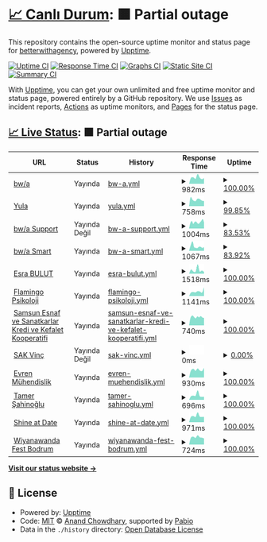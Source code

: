 # [📈 Canlı Durum](https://status.betterwith.agency): <!--live status--> **🟧 Partial outage**

This repository contains the open-source uptime monitor and status page for [betterwithagency](https://status.betterwith.agency), powered by [Upptime](https://github.com/upptime/upptime).

[![Uptime CI](https://github.com/betterwithagency/status-page/workflows/Uptime%20CI/badge.svg)](https://github.com/betterwithagency/status-page/actions?query=workflow%3A%22Uptime+CI%22)
[![Response Time CI](https://github.com/betterwithagency/status-page/workflows/Response%20Time%20CI/badge.svg)](https://github.com/betterwithagency/status-page/actions?query=workflow%3A%22Response+Time+CI%22)
[![Graphs CI](https://github.com/betterwithagency/status-page/workflows/Graphs%20CI/badge.svg)](https://github.com/betterwithagency/status-page/actions?query=workflow%3A%22Graphs+CI%22)
[![Static Site CI](https://github.com/betterwithagency/status-page/workflows/Static%20Site%20CI/badge.svg)](https://github.com/betterwithagency/status-page/actions?query=workflow%3A%22Static+Site+CI%22)
[![Summary CI](https://github.com/betterwithagency/status-page/workflows/Summary%20CI/badge.svg)](https://github.com/betterwithagency/status-page/actions?query=workflow%3A%22Summary+CI%22)

With [Upptime](https://upptime.js.org), you can get your own unlimited and free uptime monitor and status page, powered entirely by a GitHub repository. We use [Issues](https://github.com/betterwithagency/status-page/issues) as incident reports, [Actions](https://github.com/betterwithagency/status-page/actions) as uptime monitors, and [Pages](https://status.betterwith.agency) for the status page.

## [📈 Live Status](https://demo.upptime.js.org): <!--live status--> **🟧 Partial outage**

<!--start: status pages-->
<!-- This summary is generated by Upptime (https://github.com/upptime/upptime) -->
<!-- Do not edit this manually, your changes will be overwritten -->
<!-- prettier-ignore -->
| URL | Status | History | Response Time | Uptime |
| --- | ------ | ------- | ------------- | ------ |
| <img alt="" src="https://icons.duckduckgo.com/ip3/bw.agency.ico" height="13"> [bw/a](https://bw.agency) | Yayında | [bw-a.yml](https://github.com/betterwithagency/status-page/commits/HEAD/history/bw-a.yml) | <details><summary><img alt="Response time graph" src="./graphs/bw-a/response-time-week.png" height="20"> 982ms</summary><br><a href="https://status.betterwith.agency/history/bw-a"><img alt="Response time 1165" src="https://img.shields.io/endpoint?url=https%3A%2F%2Fraw.githubusercontent.com%2Fbetterwithagency%2Fstatus-page%2FHEAD%2Fapi%2Fbw-a%2Fresponse-time.json"></a><br><a href="https://status.betterwith.agency/history/bw-a"><img alt="24-hour response time 897" src="https://img.shields.io/endpoint?url=https%3A%2F%2Fraw.githubusercontent.com%2Fbetterwithagency%2Fstatus-page%2FHEAD%2Fapi%2Fbw-a%2Fresponse-time-day.json"></a><br><a href="https://status.betterwith.agency/history/bw-a"><img alt="7-day response time 982" src="https://img.shields.io/endpoint?url=https%3A%2F%2Fraw.githubusercontent.com%2Fbetterwithagency%2Fstatus-page%2FHEAD%2Fapi%2Fbw-a%2Fresponse-time-week.json"></a><br><a href="https://status.betterwith.agency/history/bw-a"><img alt="30-day response time 1062" src="https://img.shields.io/endpoint?url=https%3A%2F%2Fraw.githubusercontent.com%2Fbetterwithagency%2Fstatus-page%2FHEAD%2Fapi%2Fbw-a%2Fresponse-time-month.json"></a><br><a href="https://status.betterwith.agency/history/bw-a"><img alt="1-year response time 1165" src="https://img.shields.io/endpoint?url=https%3A%2F%2Fraw.githubusercontent.com%2Fbetterwithagency%2Fstatus-page%2FHEAD%2Fapi%2Fbw-a%2Fresponse-time-year.json"></a></details> | <details><summary><a href="https://status.betterwith.agency/history/bw-a">100.00%</a></summary><a href="https://status.betterwith.agency/history/bw-a"><img alt="All-time uptime 94.70%" src="https://img.shields.io/endpoint?url=https%3A%2F%2Fraw.githubusercontent.com%2Fbetterwithagency%2Fstatus-page%2FHEAD%2Fapi%2Fbw-a%2Fuptime.json"></a><br><a href="https://status.betterwith.agency/history/bw-a"><img alt="24-hour uptime 100.00%" src="https://img.shields.io/endpoint?url=https%3A%2F%2Fraw.githubusercontent.com%2Fbetterwithagency%2Fstatus-page%2FHEAD%2Fapi%2Fbw-a%2Fuptime-day.json"></a><br><a href="https://status.betterwith.agency/history/bw-a"><img alt="7-day uptime 100.00%" src="https://img.shields.io/endpoint?url=https%3A%2F%2Fraw.githubusercontent.com%2Fbetterwithagency%2Fstatus-page%2FHEAD%2Fapi%2Fbw-a%2Fuptime-week.json"></a><br><a href="https://status.betterwith.agency/history/bw-a"><img alt="30-day uptime 76.80%" src="https://img.shields.io/endpoint?url=https%3A%2F%2Fraw.githubusercontent.com%2Fbetterwithagency%2Fstatus-page%2FHEAD%2Fapi%2Fbw-a%2Fuptime-month.json"></a><br><a href="https://status.betterwith.agency/history/bw-a"><img alt="1-year uptime 94.70%" src="https://img.shields.io/endpoint?url=https%3A%2F%2Fraw.githubusercontent.com%2Fbetterwithagency%2Fstatus-page%2FHEAD%2Fapi%2Fbw-a%2Fuptime-year.json"></a></details>
| <img alt="" src="https://icons.duckduckgo.com/ip3/yulala.co.ico" height="13"> [Yula](https://yulala.co) | Yayında | [yula.yml](https://github.com/betterwithagency/status-page/commits/HEAD/history/yula.yml) | <details><summary><img alt="Response time graph" src="./graphs/yula/response-time-week.png" height="20"> 758ms</summary><br><a href="https://status.betterwith.agency/history/yula"><img alt="Response time 1019" src="https://img.shields.io/endpoint?url=https%3A%2F%2Fraw.githubusercontent.com%2Fbetterwithagency%2Fstatus-page%2FHEAD%2Fapi%2Fyula%2Fresponse-time.json"></a><br><a href="https://status.betterwith.agency/history/yula"><img alt="24-hour response time 614" src="https://img.shields.io/endpoint?url=https%3A%2F%2Fraw.githubusercontent.com%2Fbetterwithagency%2Fstatus-page%2FHEAD%2Fapi%2Fyula%2Fresponse-time-day.json"></a><br><a href="https://status.betterwith.agency/history/yula"><img alt="7-day response time 758" src="https://img.shields.io/endpoint?url=https%3A%2F%2Fraw.githubusercontent.com%2Fbetterwithagency%2Fstatus-page%2FHEAD%2Fapi%2Fyula%2Fresponse-time-week.json"></a><br><a href="https://status.betterwith.agency/history/yula"><img alt="30-day response time 821" src="https://img.shields.io/endpoint?url=https%3A%2F%2Fraw.githubusercontent.com%2Fbetterwithagency%2Fstatus-page%2FHEAD%2Fapi%2Fyula%2Fresponse-time-month.json"></a><br><a href="https://status.betterwith.agency/history/yula"><img alt="1-year response time 1019" src="https://img.shields.io/endpoint?url=https%3A%2F%2Fraw.githubusercontent.com%2Fbetterwithagency%2Fstatus-page%2FHEAD%2Fapi%2Fyula%2Fresponse-time-year.json"></a></details> | <details><summary><a href="https://status.betterwith.agency/history/yula">99.85%</a></summary><a href="https://status.betterwith.agency/history/yula"><img alt="All-time uptime 93.06%" src="https://img.shields.io/endpoint?url=https%3A%2F%2Fraw.githubusercontent.com%2Fbetterwithagency%2Fstatus-page%2FHEAD%2Fapi%2Fyula%2Fuptime.json"></a><br><a href="https://status.betterwith.agency/history/yula"><img alt="24-hour uptime 100.00%" src="https://img.shields.io/endpoint?url=https%3A%2F%2Fraw.githubusercontent.com%2Fbetterwithagency%2Fstatus-page%2FHEAD%2Fapi%2Fyula%2Fuptime-day.json"></a><br><a href="https://status.betterwith.agency/history/yula"><img alt="7-day uptime 99.85%" src="https://img.shields.io/endpoint?url=https%3A%2F%2Fraw.githubusercontent.com%2Fbetterwithagency%2Fstatus-page%2FHEAD%2Fapi%2Fyula%2Fuptime-week.json"></a><br><a href="https://status.betterwith.agency/history/yula"><img alt="30-day uptime 76.82%" src="https://img.shields.io/endpoint?url=https%3A%2F%2Fraw.githubusercontent.com%2Fbetterwithagency%2Fstatus-page%2FHEAD%2Fapi%2Fyula%2Fuptime-month.json"></a><br><a href="https://status.betterwith.agency/history/yula"><img alt="1-year uptime 93.06%" src="https://img.shields.io/endpoint?url=https%3A%2F%2Fraw.githubusercontent.com%2Fbetterwithagency%2Fstatus-page%2FHEAD%2Fapi%2Fyula%2Fuptime-year.json"></a></details>
| <img alt="" src="https://icons.duckduckgo.com/ip3/support.bw.agency.ico" height="13"> [bw/a Support](https://support.bw.agency) | Yayında Değil | [bw-a-support.yml](https://github.com/betterwithagency/status-page/commits/HEAD/history/bw-a-support.yml) | <details><summary><img alt="Response time graph" src="./graphs/bw-a-support/response-time-week.png" height="20"> 1004ms</summary><br><a href="https://status.betterwith.agency/history/bw-a-support"><img alt="Response time 1609" src="https://img.shields.io/endpoint?url=https%3A%2F%2Fraw.githubusercontent.com%2Fbetterwithagency%2Fstatus-page%2FHEAD%2Fapi%2Fbw-a-support%2Fresponse-time.json"></a><br><a href="https://status.betterwith.agency/history/bw-a-support"><img alt="24-hour response time 936" src="https://img.shields.io/endpoint?url=https%3A%2F%2Fraw.githubusercontent.com%2Fbetterwithagency%2Fstatus-page%2FHEAD%2Fapi%2Fbw-a-support%2Fresponse-time-day.json"></a><br><a href="https://status.betterwith.agency/history/bw-a-support"><img alt="7-day response time 1004" src="https://img.shields.io/endpoint?url=https%3A%2F%2Fraw.githubusercontent.com%2Fbetterwithagency%2Fstatus-page%2FHEAD%2Fapi%2Fbw-a-support%2Fresponse-time-week.json"></a><br><a href="https://status.betterwith.agency/history/bw-a-support"><img alt="30-day response time 1189" src="https://img.shields.io/endpoint?url=https%3A%2F%2Fraw.githubusercontent.com%2Fbetterwithagency%2Fstatus-page%2FHEAD%2Fapi%2Fbw-a-support%2Fresponse-time-month.json"></a><br><a href="https://status.betterwith.agency/history/bw-a-support"><img alt="1-year response time 1609" src="https://img.shields.io/endpoint?url=https%3A%2F%2Fraw.githubusercontent.com%2Fbetterwithagency%2Fstatus-page%2FHEAD%2Fapi%2Fbw-a-support%2Fresponse-time-year.json"></a></details> | <details><summary><a href="https://status.betterwith.agency/history/bw-a-support">83.53%</a></summary><a href="https://status.betterwith.agency/history/bw-a-support"><img alt="All-time uptime 98.85%" src="https://img.shields.io/endpoint?url=https%3A%2F%2Fraw.githubusercontent.com%2Fbetterwithagency%2Fstatus-page%2FHEAD%2Fapi%2Fbw-a-support%2Fuptime.json"></a><br><a href="https://status.betterwith.agency/history/bw-a-support"><img alt="24-hour uptime 99.93%" src="https://img.shields.io/endpoint?url=https%3A%2F%2Fraw.githubusercontent.com%2Fbetterwithagency%2Fstatus-page%2FHEAD%2Fapi%2Fbw-a-support%2Fuptime-day.json"></a><br><a href="https://status.betterwith.agency/history/bw-a-support"><img alt="7-day uptime 83.53%" src="https://img.shields.io/endpoint?url=https%3A%2F%2Fraw.githubusercontent.com%2Fbetterwithagency%2Fstatus-page%2FHEAD%2Fapi%2Fbw-a-support%2Fuptime-week.json"></a><br><a href="https://status.betterwith.agency/history/bw-a-support"><img alt="30-day uptime 96.17%" src="https://img.shields.io/endpoint?url=https%3A%2F%2Fraw.githubusercontent.com%2Fbetterwithagency%2Fstatus-page%2FHEAD%2Fapi%2Fbw-a-support%2Fuptime-month.json"></a><br><a href="https://status.betterwith.agency/history/bw-a-support"><img alt="1-year uptime 98.85%" src="https://img.shields.io/endpoint?url=https%3A%2F%2Fraw.githubusercontent.com%2Fbetterwithagency%2Fstatus-page%2FHEAD%2Fapi%2Fbw-a-support%2Fuptime-year.json"></a></details>
| <img alt="" src="https://icons.duckduckgo.com/ip3/smart.betterwith.agency.ico" height="13"> [bw/a Smart](https://smart.betterwith.agency) | Yayında | [bw-a-smart.yml](https://github.com/betterwithagency/status-page/commits/HEAD/history/bw-a-smart.yml) | <details><summary><img alt="Response time graph" src="./graphs/bw-a-smart/response-time-week.png" height="20"> 1067ms</summary><br><a href="https://status.betterwith.agency/history/bw-a-smart"><img alt="Response time 1165" src="https://img.shields.io/endpoint?url=https%3A%2F%2Fraw.githubusercontent.com%2Fbetterwithagency%2Fstatus-page%2FHEAD%2Fapi%2Fbw-a-smart%2Fresponse-time.json"></a><br><a href="https://status.betterwith.agency/history/bw-a-smart"><img alt="24-hour response time 929" src="https://img.shields.io/endpoint?url=https%3A%2F%2Fraw.githubusercontent.com%2Fbetterwithagency%2Fstatus-page%2FHEAD%2Fapi%2Fbw-a-smart%2Fresponse-time-day.json"></a><br><a href="https://status.betterwith.agency/history/bw-a-smart"><img alt="7-day response time 1067" src="https://img.shields.io/endpoint?url=https%3A%2F%2Fraw.githubusercontent.com%2Fbetterwithagency%2Fstatus-page%2FHEAD%2Fapi%2Fbw-a-smart%2Fresponse-time-week.json"></a><br><a href="https://status.betterwith.agency/history/bw-a-smart"><img alt="30-day response time 1250" src="https://img.shields.io/endpoint?url=https%3A%2F%2Fraw.githubusercontent.com%2Fbetterwithagency%2Fstatus-page%2FHEAD%2Fapi%2Fbw-a-smart%2Fresponse-time-month.json"></a><br><a href="https://status.betterwith.agency/history/bw-a-smart"><img alt="1-year response time 1165" src="https://img.shields.io/endpoint?url=https%3A%2F%2Fraw.githubusercontent.com%2Fbetterwithagency%2Fstatus-page%2FHEAD%2Fapi%2Fbw-a-smart%2Fresponse-time-year.json"></a></details> | <details><summary><a href="https://status.betterwith.agency/history/bw-a-smart">83.92%</a></summary><a href="https://status.betterwith.agency/history/bw-a-smart"><img alt="All-time uptime 98.89%" src="https://img.shields.io/endpoint?url=https%3A%2F%2Fraw.githubusercontent.com%2Fbetterwithagency%2Fstatus-page%2FHEAD%2Fapi%2Fbw-a-smart%2Fuptime.json"></a><br><a href="https://status.betterwith.agency/history/bw-a-smart"><img alt="24-hour uptime 100.00%" src="https://img.shields.io/endpoint?url=https%3A%2F%2Fraw.githubusercontent.com%2Fbetterwithagency%2Fstatus-page%2FHEAD%2Fapi%2Fbw-a-smart%2Fuptime-day.json"></a><br><a href="https://status.betterwith.agency/history/bw-a-smart"><img alt="7-day uptime 83.92%" src="https://img.shields.io/endpoint?url=https%3A%2F%2Fraw.githubusercontent.com%2Fbetterwithagency%2Fstatus-page%2FHEAD%2Fapi%2Fbw-a-smart%2Fuptime-week.json"></a><br><a href="https://status.betterwith.agency/history/bw-a-smart"><img alt="30-day uptime 96.26%" src="https://img.shields.io/endpoint?url=https%3A%2F%2Fraw.githubusercontent.com%2Fbetterwithagency%2Fstatus-page%2FHEAD%2Fapi%2Fbw-a-smart%2Fuptime-month.json"></a><br><a href="https://status.betterwith.agency/history/bw-a-smart"><img alt="1-year uptime 98.89%" src="https://img.shields.io/endpoint?url=https%3A%2F%2Fraw.githubusercontent.com%2Fbetterwithagency%2Fstatus-page%2FHEAD%2Fapi%2Fbw-a-smart%2Fuptime-year.json"></a></details>
| <img alt="" src="https://icons.duckduckgo.com/ip3/esrabulut.com.tr.ico" height="13"> [Esra BULUT](https://esrabulut.com.tr) | Yayında | [esra-bulut.yml](https://github.com/betterwithagency/status-page/commits/HEAD/history/esra-bulut.yml) | <details><summary><img alt="Response time graph" src="./graphs/esra-bulut/response-time-week.png" height="20"> 1518ms</summary><br><a href="https://status.betterwith.agency/history/esra-bulut"><img alt="Response time 1234" src="https://img.shields.io/endpoint?url=https%3A%2F%2Fraw.githubusercontent.com%2Fbetterwithagency%2Fstatus-page%2FHEAD%2Fapi%2Fesra-bulut%2Fresponse-time.json"></a><br><a href="https://status.betterwith.agency/history/esra-bulut"><img alt="24-hour response time 737" src="https://img.shields.io/endpoint?url=https%3A%2F%2Fraw.githubusercontent.com%2Fbetterwithagency%2Fstatus-page%2FHEAD%2Fapi%2Fesra-bulut%2Fresponse-time-day.json"></a><br><a href="https://status.betterwith.agency/history/esra-bulut"><img alt="7-day response time 1518" src="https://img.shields.io/endpoint?url=https%3A%2F%2Fraw.githubusercontent.com%2Fbetterwithagency%2Fstatus-page%2FHEAD%2Fapi%2Fesra-bulut%2Fresponse-time-week.json"></a><br><a href="https://status.betterwith.agency/history/esra-bulut"><img alt="30-day response time 1164" src="https://img.shields.io/endpoint?url=https%3A%2F%2Fraw.githubusercontent.com%2Fbetterwithagency%2Fstatus-page%2FHEAD%2Fapi%2Fesra-bulut%2Fresponse-time-month.json"></a><br><a href="https://status.betterwith.agency/history/esra-bulut"><img alt="1-year response time 1234" src="https://img.shields.io/endpoint?url=https%3A%2F%2Fraw.githubusercontent.com%2Fbetterwithagency%2Fstatus-page%2FHEAD%2Fapi%2Fesra-bulut%2Fresponse-time-year.json"></a></details> | <details><summary><a href="https://status.betterwith.agency/history/esra-bulut">100.00%</a></summary><a href="https://status.betterwith.agency/history/esra-bulut"><img alt="All-time uptime 99.90%" src="https://img.shields.io/endpoint?url=https%3A%2F%2Fraw.githubusercontent.com%2Fbetterwithagency%2Fstatus-page%2FHEAD%2Fapi%2Fesra-bulut%2Fuptime.json"></a><br><a href="https://status.betterwith.agency/history/esra-bulut"><img alt="24-hour uptime 100.00%" src="https://img.shields.io/endpoint?url=https%3A%2F%2Fraw.githubusercontent.com%2Fbetterwithagency%2Fstatus-page%2FHEAD%2Fapi%2Fesra-bulut%2Fuptime-day.json"></a><br><a href="https://status.betterwith.agency/history/esra-bulut"><img alt="7-day uptime 100.00%" src="https://img.shields.io/endpoint?url=https%3A%2F%2Fraw.githubusercontent.com%2Fbetterwithagency%2Fstatus-page%2FHEAD%2Fapi%2Fesra-bulut%2Fuptime-week.json"></a><br><a href="https://status.betterwith.agency/history/esra-bulut"><img alt="30-day uptime 99.96%" src="https://img.shields.io/endpoint?url=https%3A%2F%2Fraw.githubusercontent.com%2Fbetterwithagency%2Fstatus-page%2FHEAD%2Fapi%2Fesra-bulut%2Fuptime-month.json"></a><br><a href="https://status.betterwith.agency/history/esra-bulut"><img alt="1-year uptime 99.90%" src="https://img.shields.io/endpoint?url=https%3A%2F%2Fraw.githubusercontent.com%2Fbetterwithagency%2Fstatus-page%2FHEAD%2Fapi%2Fesra-bulut%2Fuptime-year.json"></a></details>
| <img alt="" src="https://icons.duckduckgo.com/ip3/flamingopsikoloji.com.ico" height="13"> [Flamingo Psikoloji](https://flamingopsikoloji.com) | Yayında | [flamingo-psikoloji.yml](https://github.com/betterwithagency/status-page/commits/HEAD/history/flamingo-psikoloji.yml) | <details><summary><img alt="Response time graph" src="./graphs/flamingo-psikoloji/response-time-week.png" height="20"> 1141ms</summary><br><a href="https://status.betterwith.agency/history/flamingo-psikoloji"><img alt="Response time 4917" src="https://img.shields.io/endpoint?url=https%3A%2F%2Fraw.githubusercontent.com%2Fbetterwithagency%2Fstatus-page%2FHEAD%2Fapi%2Fflamingo-psikoloji%2Fresponse-time.json"></a><br><a href="https://status.betterwith.agency/history/flamingo-psikoloji"><img alt="24-hour response time 2139" src="https://img.shields.io/endpoint?url=https%3A%2F%2Fraw.githubusercontent.com%2Fbetterwithagency%2Fstatus-page%2FHEAD%2Fapi%2Fflamingo-psikoloji%2Fresponse-time-day.json"></a><br><a href="https://status.betterwith.agency/history/flamingo-psikoloji"><img alt="7-day response time 1141" src="https://img.shields.io/endpoint?url=https%3A%2F%2Fraw.githubusercontent.com%2Fbetterwithagency%2Fstatus-page%2FHEAD%2Fapi%2Fflamingo-psikoloji%2Fresponse-time-week.json"></a><br><a href="https://status.betterwith.agency/history/flamingo-psikoloji"><img alt="30-day response time 1139" src="https://img.shields.io/endpoint?url=https%3A%2F%2Fraw.githubusercontent.com%2Fbetterwithagency%2Fstatus-page%2FHEAD%2Fapi%2Fflamingo-psikoloji%2Fresponse-time-month.json"></a><br><a href="https://status.betterwith.agency/history/flamingo-psikoloji"><img alt="1-year response time 4917" src="https://img.shields.io/endpoint?url=https%3A%2F%2Fraw.githubusercontent.com%2Fbetterwithagency%2Fstatus-page%2FHEAD%2Fapi%2Fflamingo-psikoloji%2Fresponse-time-year.json"></a></details> | <details><summary><a href="https://status.betterwith.agency/history/flamingo-psikoloji">100.00%</a></summary><a href="https://status.betterwith.agency/history/flamingo-psikoloji"><img alt="All-time uptime 99.85%" src="https://img.shields.io/endpoint?url=https%3A%2F%2Fraw.githubusercontent.com%2Fbetterwithagency%2Fstatus-page%2FHEAD%2Fapi%2Fflamingo-psikoloji%2Fuptime.json"></a><br><a href="https://status.betterwith.agency/history/flamingo-psikoloji"><img alt="24-hour uptime 100.00%" src="https://img.shields.io/endpoint?url=https%3A%2F%2Fraw.githubusercontent.com%2Fbetterwithagency%2Fstatus-page%2FHEAD%2Fapi%2Fflamingo-psikoloji%2Fuptime-day.json"></a><br><a href="https://status.betterwith.agency/history/flamingo-psikoloji"><img alt="7-day uptime 100.00%" src="https://img.shields.io/endpoint?url=https%3A%2F%2Fraw.githubusercontent.com%2Fbetterwithagency%2Fstatus-page%2FHEAD%2Fapi%2Fflamingo-psikoloji%2Fuptime-week.json"></a><br><a href="https://status.betterwith.agency/history/flamingo-psikoloji"><img alt="30-day uptime 99.96%" src="https://img.shields.io/endpoint?url=https%3A%2F%2Fraw.githubusercontent.com%2Fbetterwithagency%2Fstatus-page%2FHEAD%2Fapi%2Fflamingo-psikoloji%2Fuptime-month.json"></a><br><a href="https://status.betterwith.agency/history/flamingo-psikoloji"><img alt="1-year uptime 99.85%" src="https://img.shields.io/endpoint?url=https%3A%2F%2Fraw.githubusercontent.com%2Fbetterwithagency%2Fstatus-page%2FHEAD%2Fapi%2Fflamingo-psikoloji%2Fuptime-year.json"></a></details>
| <img alt="" src="https://icons.duckduckgo.com/ip3/samsunekk.com.ico" height="13"> [Samsun Esnaf ve Sanatkarlar Kredi ve Kefalet Kooperatifi](https://samsunekk.com) | Yayında | [samsun-esnaf-ve-sanatkarlar-kredi-ve-kefalet-kooperatifi.yml](https://github.com/betterwithagency/status-page/commits/HEAD/history/samsun-esnaf-ve-sanatkarlar-kredi-ve-kefalet-kooperatifi.yml) | <details><summary><img alt="Response time graph" src="./graphs/samsun-esnaf-ve-sanatkarlar-kredi-ve-kefalet-kooperatifi/response-time-week.png" height="20"> 740ms</summary><br><a href="https://status.betterwith.agency/history/samsun-esnaf-ve-sanatkarlar-kredi-ve-kefalet-kooperatifi"><img alt="Response time 839" src="https://img.shields.io/endpoint?url=https%3A%2F%2Fraw.githubusercontent.com%2Fbetterwithagency%2Fstatus-page%2FHEAD%2Fapi%2Fsamsun-esnaf-ve-sanatkarlar-kredi-ve-kefalet-kooperatifi%2Fresponse-time.json"></a><br><a href="https://status.betterwith.agency/history/samsun-esnaf-ve-sanatkarlar-kredi-ve-kefalet-kooperatifi"><img alt="24-hour response time 666" src="https://img.shields.io/endpoint?url=https%3A%2F%2Fraw.githubusercontent.com%2Fbetterwithagency%2Fstatus-page%2FHEAD%2Fapi%2Fsamsun-esnaf-ve-sanatkarlar-kredi-ve-kefalet-kooperatifi%2Fresponse-time-day.json"></a><br><a href="https://status.betterwith.agency/history/samsun-esnaf-ve-sanatkarlar-kredi-ve-kefalet-kooperatifi"><img alt="7-day response time 740" src="https://img.shields.io/endpoint?url=https%3A%2F%2Fraw.githubusercontent.com%2Fbetterwithagency%2Fstatus-page%2FHEAD%2Fapi%2Fsamsun-esnaf-ve-sanatkarlar-kredi-ve-kefalet-kooperatifi%2Fresponse-time-week.json"></a><br><a href="https://status.betterwith.agency/history/samsun-esnaf-ve-sanatkarlar-kredi-ve-kefalet-kooperatifi"><img alt="30-day response time 840" src="https://img.shields.io/endpoint?url=https%3A%2F%2Fraw.githubusercontent.com%2Fbetterwithagency%2Fstatus-page%2FHEAD%2Fapi%2Fsamsun-esnaf-ve-sanatkarlar-kredi-ve-kefalet-kooperatifi%2Fresponse-time-month.json"></a><br><a href="https://status.betterwith.agency/history/samsun-esnaf-ve-sanatkarlar-kredi-ve-kefalet-kooperatifi"><img alt="1-year response time 839" src="https://img.shields.io/endpoint?url=https%3A%2F%2Fraw.githubusercontent.com%2Fbetterwithagency%2Fstatus-page%2FHEAD%2Fapi%2Fsamsun-esnaf-ve-sanatkarlar-kredi-ve-kefalet-kooperatifi%2Fresponse-time-year.json"></a></details> | <details><summary><a href="https://status.betterwith.agency/history/samsun-esnaf-ve-sanatkarlar-kredi-ve-kefalet-kooperatifi">100.00%</a></summary><a href="https://status.betterwith.agency/history/samsun-esnaf-ve-sanatkarlar-kredi-ve-kefalet-kooperatifi"><img alt="All-time uptime 100.00%" src="https://img.shields.io/endpoint?url=https%3A%2F%2Fraw.githubusercontent.com%2Fbetterwithagency%2Fstatus-page%2FHEAD%2Fapi%2Fsamsun-esnaf-ve-sanatkarlar-kredi-ve-kefalet-kooperatifi%2Fuptime.json"></a><br><a href="https://status.betterwith.agency/history/samsun-esnaf-ve-sanatkarlar-kredi-ve-kefalet-kooperatifi"><img alt="24-hour uptime 100.00%" src="https://img.shields.io/endpoint?url=https%3A%2F%2Fraw.githubusercontent.com%2Fbetterwithagency%2Fstatus-page%2FHEAD%2Fapi%2Fsamsun-esnaf-ve-sanatkarlar-kredi-ve-kefalet-kooperatifi%2Fuptime-day.json"></a><br><a href="https://status.betterwith.agency/history/samsun-esnaf-ve-sanatkarlar-kredi-ve-kefalet-kooperatifi"><img alt="7-day uptime 100.00%" src="https://img.shields.io/endpoint?url=https%3A%2F%2Fraw.githubusercontent.com%2Fbetterwithagency%2Fstatus-page%2FHEAD%2Fapi%2Fsamsun-esnaf-ve-sanatkarlar-kredi-ve-kefalet-kooperatifi%2Fuptime-week.json"></a><br><a href="https://status.betterwith.agency/history/samsun-esnaf-ve-sanatkarlar-kredi-ve-kefalet-kooperatifi"><img alt="30-day uptime 100.00%" src="https://img.shields.io/endpoint?url=https%3A%2F%2Fraw.githubusercontent.com%2Fbetterwithagency%2Fstatus-page%2FHEAD%2Fapi%2Fsamsun-esnaf-ve-sanatkarlar-kredi-ve-kefalet-kooperatifi%2Fuptime-month.json"></a><br><a href="https://status.betterwith.agency/history/samsun-esnaf-ve-sanatkarlar-kredi-ve-kefalet-kooperatifi"><img alt="1-year uptime 100.00%" src="https://img.shields.io/endpoint?url=https%3A%2F%2Fraw.githubusercontent.com%2Fbetterwithagency%2Fstatus-page%2FHEAD%2Fapi%2Fsamsun-esnaf-ve-sanatkarlar-kredi-ve-kefalet-kooperatifi%2Fuptime-year.json"></a></details>
| <img alt="" src="https://icons.duckduckgo.com/ip3/sakvinc.com.tr.ico" height="13"> [SAK Vinç](https://sakvinc.com.tr) | Yayında Değil | [sak-vinc.yml](https://github.com/betterwithagency/status-page/commits/HEAD/history/sak-vinc.yml) | <details><summary><img alt="Response time graph" src="./graphs/sak-vinc/response-time-week.png" height="20"> 0ms</summary><br><a href="https://status.betterwith.agency/history/sak-vinc"><img alt="Response time 0" src="https://img.shields.io/endpoint?url=https%3A%2F%2Fraw.githubusercontent.com%2Fbetterwithagency%2Fstatus-page%2FHEAD%2Fapi%2Fsak-vinc%2Fresponse-time.json"></a><br><a href="https://status.betterwith.agency/history/sak-vinc"><img alt="24-hour response time 0" src="https://img.shields.io/endpoint?url=https%3A%2F%2Fraw.githubusercontent.com%2Fbetterwithagency%2Fstatus-page%2FHEAD%2Fapi%2Fsak-vinc%2Fresponse-time-day.json"></a><br><a href="https://status.betterwith.agency/history/sak-vinc"><img alt="7-day response time 0" src="https://img.shields.io/endpoint?url=https%3A%2F%2Fraw.githubusercontent.com%2Fbetterwithagency%2Fstatus-page%2FHEAD%2Fapi%2Fsak-vinc%2Fresponse-time-week.json"></a><br><a href="https://status.betterwith.agency/history/sak-vinc"><img alt="30-day response time 0" src="https://img.shields.io/endpoint?url=https%3A%2F%2Fraw.githubusercontent.com%2Fbetterwithagency%2Fstatus-page%2FHEAD%2Fapi%2Fsak-vinc%2Fresponse-time-month.json"></a><br><a href="https://status.betterwith.agency/history/sak-vinc"><img alt="1-year response time 0" src="https://img.shields.io/endpoint?url=https%3A%2F%2Fraw.githubusercontent.com%2Fbetterwithagency%2Fstatus-page%2FHEAD%2Fapi%2Fsak-vinc%2Fresponse-time-year.json"></a></details> | <details><summary><a href="https://status.betterwith.agency/history/sak-vinc">0.00%</a></summary><a href="https://status.betterwith.agency/history/sak-vinc"><img alt="All-time uptime 0.00%" src="https://img.shields.io/endpoint?url=https%3A%2F%2Fraw.githubusercontent.com%2Fbetterwithagency%2Fstatus-page%2FHEAD%2Fapi%2Fsak-vinc%2Fuptime.json"></a><br><a href="https://status.betterwith.agency/history/sak-vinc"><img alt="24-hour uptime 0.00%" src="https://img.shields.io/endpoint?url=https%3A%2F%2Fraw.githubusercontent.com%2Fbetterwithagency%2Fstatus-page%2FHEAD%2Fapi%2Fsak-vinc%2Fuptime-day.json"></a><br><a href="https://status.betterwith.agency/history/sak-vinc"><img alt="7-day uptime 0.00%" src="https://img.shields.io/endpoint?url=https%3A%2F%2Fraw.githubusercontent.com%2Fbetterwithagency%2Fstatus-page%2FHEAD%2Fapi%2Fsak-vinc%2Fuptime-week.json"></a><br><a href="https://status.betterwith.agency/history/sak-vinc"><img alt="30-day uptime 1.38%" src="https://img.shields.io/endpoint?url=https%3A%2F%2Fraw.githubusercontent.com%2Fbetterwithagency%2Fstatus-page%2FHEAD%2Fapi%2Fsak-vinc%2Fuptime-month.json"></a><br><a href="https://status.betterwith.agency/history/sak-vinc"><img alt="1-year uptime 0.00%" src="https://img.shields.io/endpoint?url=https%3A%2F%2Fraw.githubusercontent.com%2Fbetterwithagency%2Fstatus-page%2FHEAD%2Fapi%2Fsak-vinc%2Fuptime-year.json"></a></details>
| <img alt="" src="https://icons.duckduckgo.com/ip3/evrenmuh.com.tr.ico" height="13"> [Evren Mühendislik](https://evrenmuh.com.tr) | Yayında | [evren-muehendislik.yml](https://github.com/betterwithagency/status-page/commits/HEAD/history/evren-muehendislik.yml) | <details><summary><img alt="Response time graph" src="./graphs/evren-muehendislik/response-time-week.png" height="20"> 930ms</summary><br><a href="https://status.betterwith.agency/history/evren-muehendislik"><img alt="Response time 1112" src="https://img.shields.io/endpoint?url=https%3A%2F%2Fraw.githubusercontent.com%2Fbetterwithagency%2Fstatus-page%2FHEAD%2Fapi%2Fevren-muehendislik%2Fresponse-time.json"></a><br><a href="https://status.betterwith.agency/history/evren-muehendislik"><img alt="24-hour response time 1146" src="https://img.shields.io/endpoint?url=https%3A%2F%2Fraw.githubusercontent.com%2Fbetterwithagency%2Fstatus-page%2FHEAD%2Fapi%2Fevren-muehendislik%2Fresponse-time-day.json"></a><br><a href="https://status.betterwith.agency/history/evren-muehendislik"><img alt="7-day response time 930" src="https://img.shields.io/endpoint?url=https%3A%2F%2Fraw.githubusercontent.com%2Fbetterwithagency%2Fstatus-page%2FHEAD%2Fapi%2Fevren-muehendislik%2Fresponse-time-week.json"></a><br><a href="https://status.betterwith.agency/history/evren-muehendislik"><img alt="30-day response time 1035" src="https://img.shields.io/endpoint?url=https%3A%2F%2Fraw.githubusercontent.com%2Fbetterwithagency%2Fstatus-page%2FHEAD%2Fapi%2Fevren-muehendislik%2Fresponse-time-month.json"></a><br><a href="https://status.betterwith.agency/history/evren-muehendislik"><img alt="1-year response time 1112" src="https://img.shields.io/endpoint?url=https%3A%2F%2Fraw.githubusercontent.com%2Fbetterwithagency%2Fstatus-page%2FHEAD%2Fapi%2Fevren-muehendislik%2Fresponse-time-year.json"></a></details> | <details><summary><a href="https://status.betterwith.agency/history/evren-muehendislik">100.00%</a></summary><a href="https://status.betterwith.agency/history/evren-muehendislik"><img alt="All-time uptime 99.88%" src="https://img.shields.io/endpoint?url=https%3A%2F%2Fraw.githubusercontent.com%2Fbetterwithagency%2Fstatus-page%2FHEAD%2Fapi%2Fevren-muehendislik%2Fuptime.json"></a><br><a href="https://status.betterwith.agency/history/evren-muehendislik"><img alt="24-hour uptime 100.00%" src="https://img.shields.io/endpoint?url=https%3A%2F%2Fraw.githubusercontent.com%2Fbetterwithagency%2Fstatus-page%2FHEAD%2Fapi%2Fevren-muehendislik%2Fuptime-day.json"></a><br><a href="https://status.betterwith.agency/history/evren-muehendislik"><img alt="7-day uptime 100.00%" src="https://img.shields.io/endpoint?url=https%3A%2F%2Fraw.githubusercontent.com%2Fbetterwithagency%2Fstatus-page%2FHEAD%2Fapi%2Fevren-muehendislik%2Fuptime-week.json"></a><br><a href="https://status.betterwith.agency/history/evren-muehendislik"><img alt="30-day uptime 99.96%" src="https://img.shields.io/endpoint?url=https%3A%2F%2Fraw.githubusercontent.com%2Fbetterwithagency%2Fstatus-page%2FHEAD%2Fapi%2Fevren-muehendislik%2Fuptime-month.json"></a><br><a href="https://status.betterwith.agency/history/evren-muehendislik"><img alt="1-year uptime 99.88%" src="https://img.shields.io/endpoint?url=https%3A%2F%2Fraw.githubusercontent.com%2Fbetterwithagency%2Fstatus-page%2FHEAD%2Fapi%2Fevren-muehendislik%2Fuptime-year.json"></a></details>
| <img alt="" src="https://icons.duckduckgo.com/ip3/tamersahinoglu.com.ico" height="13"> [Tamer Şahinoğlu](https://tamersahinoglu.com) | Yayında | [tamer-sahinoglu.yml](https://github.com/betterwithagency/status-page/commits/HEAD/history/tamer-sahinoglu.yml) | <details><summary><img alt="Response time graph" src="./graphs/tamer-sahinoglu/response-time-week.png" height="20"> 696ms</summary><br><a href="https://status.betterwith.agency/history/tamer-sahinoglu"><img alt="Response time 950" src="https://img.shields.io/endpoint?url=https%3A%2F%2Fraw.githubusercontent.com%2Fbetterwithagency%2Fstatus-page%2FHEAD%2Fapi%2Ftamer-sahinoglu%2Fresponse-time.json"></a><br><a href="https://status.betterwith.agency/history/tamer-sahinoglu"><img alt="24-hour response time 488" src="https://img.shields.io/endpoint?url=https%3A%2F%2Fraw.githubusercontent.com%2Fbetterwithagency%2Fstatus-page%2FHEAD%2Fapi%2Ftamer-sahinoglu%2Fresponse-time-day.json"></a><br><a href="https://status.betterwith.agency/history/tamer-sahinoglu"><img alt="7-day response time 696" src="https://img.shields.io/endpoint?url=https%3A%2F%2Fraw.githubusercontent.com%2Fbetterwithagency%2Fstatus-page%2FHEAD%2Fapi%2Ftamer-sahinoglu%2Fresponse-time-week.json"></a><br><a href="https://status.betterwith.agency/history/tamer-sahinoglu"><img alt="30-day response time 689" src="https://img.shields.io/endpoint?url=https%3A%2F%2Fraw.githubusercontent.com%2Fbetterwithagency%2Fstatus-page%2FHEAD%2Fapi%2Ftamer-sahinoglu%2Fresponse-time-month.json"></a><br><a href="https://status.betterwith.agency/history/tamer-sahinoglu"><img alt="1-year response time 950" src="https://img.shields.io/endpoint?url=https%3A%2F%2Fraw.githubusercontent.com%2Fbetterwithagency%2Fstatus-page%2FHEAD%2Fapi%2Ftamer-sahinoglu%2Fresponse-time-year.json"></a></details> | <details><summary><a href="https://status.betterwith.agency/history/tamer-sahinoglu">100.00%</a></summary><a href="https://status.betterwith.agency/history/tamer-sahinoglu"><img alt="All-time uptime 78.41%" src="https://img.shields.io/endpoint?url=https%3A%2F%2Fraw.githubusercontent.com%2Fbetterwithagency%2Fstatus-page%2FHEAD%2Fapi%2Ftamer-sahinoglu%2Fuptime.json"></a><br><a href="https://status.betterwith.agency/history/tamer-sahinoglu"><img alt="24-hour uptime 100.00%" src="https://img.shields.io/endpoint?url=https%3A%2F%2Fraw.githubusercontent.com%2Fbetterwithagency%2Fstatus-page%2FHEAD%2Fapi%2Ftamer-sahinoglu%2Fuptime-day.json"></a><br><a href="https://status.betterwith.agency/history/tamer-sahinoglu"><img alt="7-day uptime 100.00%" src="https://img.shields.io/endpoint?url=https%3A%2F%2Fraw.githubusercontent.com%2Fbetterwithagency%2Fstatus-page%2FHEAD%2Fapi%2Ftamer-sahinoglu%2Fuptime-week.json"></a><br><a href="https://status.betterwith.agency/history/tamer-sahinoglu"><img alt="30-day uptime 100.00%" src="https://img.shields.io/endpoint?url=https%3A%2F%2Fraw.githubusercontent.com%2Fbetterwithagency%2Fstatus-page%2FHEAD%2Fapi%2Ftamer-sahinoglu%2Fuptime-month.json"></a><br><a href="https://status.betterwith.agency/history/tamer-sahinoglu"><img alt="1-year uptime 78.41%" src="https://img.shields.io/endpoint?url=https%3A%2F%2Fraw.githubusercontent.com%2Fbetterwithagency%2Fstatus-page%2FHEAD%2Fapi%2Ftamer-sahinoglu%2Fuptime-year.json"></a></details>
| <img alt="" src="https://icons.duckduckgo.com/ip3/shineatdate.com.ico" height="13"> [Shine at Date](https://shineatdate.com) | Yayında | [shine-at-date.yml](https://github.com/betterwithagency/status-page/commits/HEAD/history/shine-at-date.yml) | <details><summary><img alt="Response time graph" src="./graphs/shine-at-date/response-time-week.png" height="20"> 971ms</summary><br><a href="https://status.betterwith.agency/history/shine-at-date"><img alt="Response time 1086" src="https://img.shields.io/endpoint?url=https%3A%2F%2Fraw.githubusercontent.com%2Fbetterwithagency%2Fstatus-page%2FHEAD%2Fapi%2Fshine-at-date%2Fresponse-time.json"></a><br><a href="https://status.betterwith.agency/history/shine-at-date"><img alt="24-hour response time 849" src="https://img.shields.io/endpoint?url=https%3A%2F%2Fraw.githubusercontent.com%2Fbetterwithagency%2Fstatus-page%2FHEAD%2Fapi%2Fshine-at-date%2Fresponse-time-day.json"></a><br><a href="https://status.betterwith.agency/history/shine-at-date"><img alt="7-day response time 971" src="https://img.shields.io/endpoint?url=https%3A%2F%2Fraw.githubusercontent.com%2Fbetterwithagency%2Fstatus-page%2FHEAD%2Fapi%2Fshine-at-date%2Fresponse-time-week.json"></a><br><a href="https://status.betterwith.agency/history/shine-at-date"><img alt="30-day response time 1061" src="https://img.shields.io/endpoint?url=https%3A%2F%2Fraw.githubusercontent.com%2Fbetterwithagency%2Fstatus-page%2FHEAD%2Fapi%2Fshine-at-date%2Fresponse-time-month.json"></a><br><a href="https://status.betterwith.agency/history/shine-at-date"><img alt="1-year response time 1086" src="https://img.shields.io/endpoint?url=https%3A%2F%2Fraw.githubusercontent.com%2Fbetterwithagency%2Fstatus-page%2FHEAD%2Fapi%2Fshine-at-date%2Fresponse-time-year.json"></a></details> | <details><summary><a href="https://status.betterwith.agency/history/shine-at-date">100.00%</a></summary><a href="https://status.betterwith.agency/history/shine-at-date"><img alt="All-time uptime 98.45%" src="https://img.shields.io/endpoint?url=https%3A%2F%2Fraw.githubusercontent.com%2Fbetterwithagency%2Fstatus-page%2FHEAD%2Fapi%2Fshine-at-date%2Fuptime.json"></a><br><a href="https://status.betterwith.agency/history/shine-at-date"><img alt="24-hour uptime 100.00%" src="https://img.shields.io/endpoint?url=https%3A%2F%2Fraw.githubusercontent.com%2Fbetterwithagency%2Fstatus-page%2FHEAD%2Fapi%2Fshine-at-date%2Fuptime-day.json"></a><br><a href="https://status.betterwith.agency/history/shine-at-date"><img alt="7-day uptime 100.00%" src="https://img.shields.io/endpoint?url=https%3A%2F%2Fraw.githubusercontent.com%2Fbetterwithagency%2Fstatus-page%2FHEAD%2Fapi%2Fshine-at-date%2Fuptime-week.json"></a><br><a href="https://status.betterwith.agency/history/shine-at-date"><img alt="30-day uptime 100.00%" src="https://img.shields.io/endpoint?url=https%3A%2F%2Fraw.githubusercontent.com%2Fbetterwithagency%2Fstatus-page%2FHEAD%2Fapi%2Fshine-at-date%2Fuptime-month.json"></a><br><a href="https://status.betterwith.agency/history/shine-at-date"><img alt="1-year uptime 98.45%" src="https://img.shields.io/endpoint?url=https%3A%2F%2Fraw.githubusercontent.com%2Fbetterwithagency%2Fstatus-page%2FHEAD%2Fapi%2Fshine-at-date%2Fuptime-year.json"></a></details>
| <img alt="" src="https://icons.duckduckgo.com/ip3/wiyanawandafest.com.ico" height="13"> [Wiyanawanda Fest Bodrum](https://wiyanawandafest.com) | Yayında | [wiyanawanda-fest-bodrum.yml](https://github.com/betterwithagency/status-page/commits/HEAD/history/wiyanawanda-fest-bodrum.yml) | <details><summary><img alt="Response time graph" src="./graphs/wiyanawanda-fest-bodrum/response-time-week.png" height="20"> 724ms</summary><br><a href="https://status.betterwith.agency/history/wiyanawanda-fest-bodrum"><img alt="Response time 915" src="https://img.shields.io/endpoint?url=https%3A%2F%2Fraw.githubusercontent.com%2Fbetterwithagency%2Fstatus-page%2FHEAD%2Fapi%2Fwiyanawanda-fest-bodrum%2Fresponse-time.json"></a><br><a href="https://status.betterwith.agency/history/wiyanawanda-fest-bodrum"><img alt="24-hour response time 602" src="https://img.shields.io/endpoint?url=https%3A%2F%2Fraw.githubusercontent.com%2Fbetterwithagency%2Fstatus-page%2FHEAD%2Fapi%2Fwiyanawanda-fest-bodrum%2Fresponse-time-day.json"></a><br><a href="https://status.betterwith.agency/history/wiyanawanda-fest-bodrum"><img alt="7-day response time 724" src="https://img.shields.io/endpoint?url=https%3A%2F%2Fraw.githubusercontent.com%2Fbetterwithagency%2Fstatus-page%2FHEAD%2Fapi%2Fwiyanawanda-fest-bodrum%2Fresponse-time-week.json"></a><br><a href="https://status.betterwith.agency/history/wiyanawanda-fest-bodrum"><img alt="30-day response time 791" src="https://img.shields.io/endpoint?url=https%3A%2F%2Fraw.githubusercontent.com%2Fbetterwithagency%2Fstatus-page%2FHEAD%2Fapi%2Fwiyanawanda-fest-bodrum%2Fresponse-time-month.json"></a><br><a href="https://status.betterwith.agency/history/wiyanawanda-fest-bodrum"><img alt="1-year response time 915" src="https://img.shields.io/endpoint?url=https%3A%2F%2Fraw.githubusercontent.com%2Fbetterwithagency%2Fstatus-page%2FHEAD%2Fapi%2Fwiyanawanda-fest-bodrum%2Fresponse-time-year.json"></a></details> | <details><summary><a href="https://status.betterwith.agency/history/wiyanawanda-fest-bodrum">100.00%</a></summary><a href="https://status.betterwith.agency/history/wiyanawanda-fest-bodrum"><img alt="All-time uptime 99.89%" src="https://img.shields.io/endpoint?url=https%3A%2F%2Fraw.githubusercontent.com%2Fbetterwithagency%2Fstatus-page%2FHEAD%2Fapi%2Fwiyanawanda-fest-bodrum%2Fuptime.json"></a><br><a href="https://status.betterwith.agency/history/wiyanawanda-fest-bodrum"><img alt="24-hour uptime 100.00%" src="https://img.shields.io/endpoint?url=https%3A%2F%2Fraw.githubusercontent.com%2Fbetterwithagency%2Fstatus-page%2FHEAD%2Fapi%2Fwiyanawanda-fest-bodrum%2Fuptime-day.json"></a><br><a href="https://status.betterwith.agency/history/wiyanawanda-fest-bodrum"><img alt="7-day uptime 100.00%" src="https://img.shields.io/endpoint?url=https%3A%2F%2Fraw.githubusercontent.com%2Fbetterwithagency%2Fstatus-page%2FHEAD%2Fapi%2Fwiyanawanda-fest-bodrum%2Fuptime-week.json"></a><br><a href="https://status.betterwith.agency/history/wiyanawanda-fest-bodrum"><img alt="30-day uptime 100.00%" src="https://img.shields.io/endpoint?url=https%3A%2F%2Fraw.githubusercontent.com%2Fbetterwithagency%2Fstatus-page%2FHEAD%2Fapi%2Fwiyanawanda-fest-bodrum%2Fuptime-month.json"></a><br><a href="https://status.betterwith.agency/history/wiyanawanda-fest-bodrum"><img alt="1-year uptime 99.89%" src="https://img.shields.io/endpoint?url=https%3A%2F%2Fraw.githubusercontent.com%2Fbetterwithagency%2Fstatus-page%2FHEAD%2Fapi%2Fwiyanawanda-fest-bodrum%2Fuptime-year.json"></a></details>

<!--end: status pages-->

[**Visit our status website →**](https://status.betterwith.agency)

## 📄 License

- Powered by: [Upptime](https://github.com/upptime/upptime)
- Code: [MIT](./LICENSE) © [Anand Chowdhary](https://anandchowdhary.com), supported by [Pabio](https://pabio.com)
- Data in the `./history` directory: [Open Database License](https://opendatacommons.org/licenses/odbl/1-0/)
